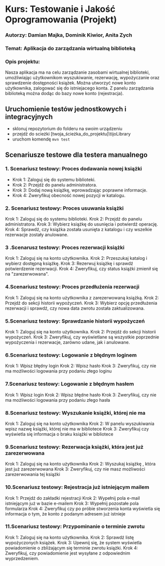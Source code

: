 # Kurs: Testowanie i Jakość Oprogramowania (Projekt)

### Autorzy: Damian Majka, Dominik Kiwior, Anita Zych
### Temat: Aplikacja do zarządzania wirtualną biblioteką
### Opis projektu:
Nasza aplikacja ma na celu zarządzanie zasobami wirtualnej biblioteki, umożliwiając użytkownikom wyszukiwanie, rezerwację, wypożyczanie oraz sprawdzenie dostępności książek. Można utworzyć nowe konto użytkownika, zalogować się do istniejacego konta. Z panelu zarządzania biblioteką można dodąc do bazy nowe konto (rejestracja).

## Uruchomienie testów jednostkowych i integracyjnych
- sklonuj repozytorium do folderu na swoim urządzeniu
- przejdź do scieżki [twoja_ścieżka_do_projektu]\tijoLibrary
- uruchom komendę `mvn test`

## Scenariusze testowe dla testera manualnego

### 1. Scenariusz testowy: Proces dodawania nowej książki 
- Krok 1: Zaloguj się do systemu biblioteki. 
- Krok 2: Przejdź do panelu administratora. 
- Krok 3: Dodaj nową książkę, wprowadzając poprawne informacje. 
- Krok 4: Zweryfikuj obecność nowej pozycji w katalogu. 

### 2. Scenariusz testowy: Proces usuwania książki 
Krok 1: Zaloguj się do systemu biblioteki. 
Krok 2: Przejdź do panelu administratora. 
Krok 3: Wybierz książkę do usunięcia i potwierdź operację. 
Krok 4: Sprawdź, czy książka została usunięta z katalogu i czy wszelkie rezerwacje zostały anulowane. 

### 3 .Scenarusz testowy: Proces rezerwacji książki 
Krok 1: Zaloguj się na konto użytkownika. 
Krok 2: Przeszukaj katalog i wybierz dostępną książkę. 
Krok 3: Rezerwuj książkę i sprawdź potwierdzenie rezerwacji. 
Krok 4: Zweryfikuj, czy status książki zmienił się na "zarezerwowana". 

### 4.Scenariusz testowy: Proces przedłużenia rezerwacji 
Krok 1: Zaloguj się na konto użytkownika z zarezerwowaną książką. 
Krok 2: Przejdź do sekcji historii wypożyczeń. 
Krok 3: Wybierz opcję przedłużenia rezerwacji i sprawdź, czy nowa data zwrotu została zaktualizowana. 

### 5.Scenariusz testowy: Sprawdzanie historii wypożyczeń 
Krok 1: Zaloguj się na konto użytkownika. 
Krok 2: Przejdź do sekcji historii wypożyczeń. 
Krok 3: Zweryfikuj, czy wyświetlane są wszystkie poprzednie wypożyczenia i rezerwacje, zarówno udane, jak i anulowane. 

### 6.Scenariusz testowy: Logowanie z błędnym loginem 
Krok 1: Wpisz błędny login 
Krok 2: Wpisz hasło 
Krok 3: Zweryfikuj, czy nie ma możliwości logowania przy podaniu złego loginu 

### 7.Scenariusz testowy: Logowanie z błędnym hasłem 
Krok 1: Wpisz login 
Krok 2: Wpisz błędne hasło 
Krok 3: Zweryfikuj, czy nie ma możliwości logowania przy podaniu złego hasła 

### 8.Scenariusz testowy: Wyszukanie książki, której nie ma 
Krok 1: Zaloguj się na konto użytkownika 
Krok 2: W panelu wyszukiwania wpisz nazwę książki, której nie ma w bibliotece 
Krok 3: Zweryfikuj czy wyświetla się informacja o braku książki w bibliotece 

### 9.Scenariusz testowy: Rezerwacja książki, która jest już zarezerwowana 
Krok 1: Zaloguj się na konto użytkownika 
Krok 2: Wyszukaj książkę , która jest już zarezerwowana 
Krok 3: Zweryfikuj, czy nie masz możliwości zarezerwowania tej książki	 

### 10.Scenariusz testowy: Rejestracja już istniejącym mailem 
Krok 1: Przejdź do zakładki rejestracji 
Krok 2: Wypełnij pola e-mail istniejącym już w bazie e-mailem 
Krok 3: Wypełnij pozostałe pola formularza 
Krok 4: Zweryfikuj czy po próbie stworzenia konta wyświetla się informacja o tym, że konto z 	podanym adresem już istnieje	 

### 11.Scenariusz testowy: Przypominanie o terminie zwrotu
Krok 1: Zaloguj się na konto użytkownika.
Krok 2: Sprawdź listę wypożyczonych książek.
Krok 3: Upewnij się, że system wyświetla powiadomienie o zbliżającym się terminie zwrotu książki.
Krok 4: Zweryfikuj, czy powiadomienie jest wysyłane z odpowiednim wyprzedzeniem.
